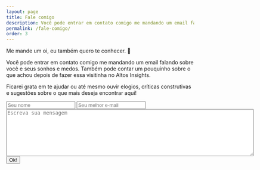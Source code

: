 ```yaml
---
layout: page
title: Fale comigo
description: Você pode entrar em contato comigo me mandando um email falando sobre você e seus sonhos e medos. Também pode contar um pouquinho sobre o que achou depois de fazer essa visitinha no Altos Insights.
permalink: /fale-comigo/
order: 3
---
```


Me mande um oi, eu também quero te conhecer. 🤗

Você pode entrar em contato comigo me mandando um email falando sobre você e seus sonhos e medos. Também pode contar um pouquinho sobre o que achou depois de fazer essa visitinha no Altos Insights.

Ficarei grata em te ajudar ou até mesmo ouvir elogios, críticas construtivas e sugestões sobre o que mais deseja encontrar aqui!

<form action="https://formspree.io/altosinsights@gmail.com" method="POST" class="formulario">
  <input type="text" value="" name="name" id="name" placeholder="Seu nome" required>
  <input type="email" value="" name="email" id="email" placeholder="Seu melhor e-mail" required>
  <textarea placeholder="Escreva sua mensagem" name="message" id="message" rows="8" cols="80"></textarea>
  <input type="submit" value="Ok!" class="enviar">
</form>
